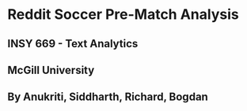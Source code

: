 # **Reddit Soccer Pre-Match Analysis**
## INSY 669 - Text Analytics
## McGill University
## By Anukriti, Siddharth, Richard, Bogdan
